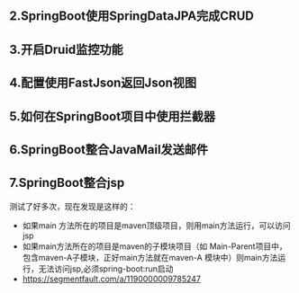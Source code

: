 ## 2.SpringBoot使用SpringDataJPA完成CRUD

## 3.开启Druid监控功能

## 4.配置使用FastJson返回Json视图

## 5.如何在SpringBoot项目中使用拦截器

## 6.SpringBoot整合JavaMail发送邮件

## 7.SpringBoot整合jsp

测试了好多次，现在发现是这样的：

- 如果main 方法所在的项目是maven顶级项目，则用main方法运行，可以访问jsp
- 如果main方法所在的项目是maven的子模块项目（如 Main-Parent项目中，包含maven-A子模块，正好main方法就在maven-A 模块中）则main方法运行，无法访问jsp,必须spring-boot:run启动
- https://segmentfault.com/a/1190000009785247
